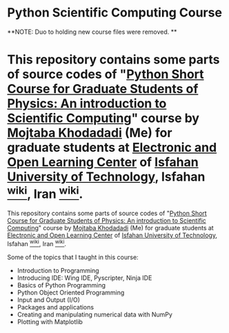 Python Scientific Computing Course
====================================================================================================

**NOTE:  Duo to holding new course files were removed. **

This repository contains some parts of source codes of "[Python Short Course for Graduate Students of Physics: An introduction to Scientific Computing](http://mojtabakhodadadi.physics.iut.ac.ir/content/teacher-python-short-course-graduate-students-physics)" course by [**Mojtaba Khodadadi**](http://mojtabakhodadadi.physics.iut.ac.ir) (Me) for graduate students at [Electronic and Open Learning Center](http://eeoec.iut.ac.ir/) of [Isfahan University of Technology](http://www.iut.ac.ir/en/), Isfahan <a href="http://en.wikipedia.org/wiki/Isfahan"><sup>wiki</sup></a>, Iran <a href="http://en.wikipedia.org/wiki/Iran"><sup>wiki</sup></a>.
=======
This repository contains some parts of source codes of "[Python Short Course for Graduate Students of Physics: An introduction to Scientific Computing](http://mojtabakhodadadi.physics.iut.ac.ir/content/teacher-python-short-course-graduate-students-physics)" course by [Mojtaba Khodadadi](http://mojtabakhodadadi.physics.iut.ac.ir) (Me) for graduate students at [Electronic and Open Learning Center](http://eeoec.iut.ac.ir/) of [Isfahan University of Technology](http://www.iut.ac.ir/en/), Isfahan <a href="http://en.wikipedia.org/wiki/Isfahan"><sup>wiki</sup></a>, Iran <a href="http://en.wikipedia.org/wiki/Iran"><sup>wiki</sup></a>.


Some of the topics that I taught in this course:
* Introduction to Programming
* Introducing IDE: Wing IDE, Pyscripter, Ninja IDE
* Basics of Python Programming
* Python Object Oriented Programming
* Input and Output (I/O)
* Packages and applications
* Creating and manipulating numerical data with NumPy
* Plotting with Matplotlib
